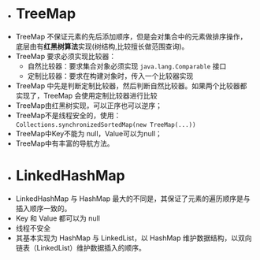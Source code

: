 - # TreeMap
- TreeMap 不保证元素的先后添加顺序，但是会对集合中的元素做排序操作，底层由有**红黑树算法**实现(树结构,比较擅长做范围查询)。
- TreeMap 要求必须实现比较器：
	- 自然比较器：要求集合对象必须实现 `java.lang.Comparable` 接口
	- 定制比较器：要求在构建对象时，传入一个比较器实现
- TreeMap 中先是判断定制比较器，然后判断自然比较器。如果两个比较器都实现了，TreeMap 会使用定制比较器进行比较
- TreeMap由红黑树实现，可以正序也可以逆序；
- TreeMap不是线程安全的，使用： `Collections.synchronizedSortedMap(new TreeMap(...))`
- TreeMap中Key不能为 null，Value可以为null；
- TreeMap中有丰富的导航方法。
- # LinkedHashMap
- LinkedHashMap 与 HashMap 最大的不同是，其保证了元素的遍历顺序是与插入顺序一致的。
- Key 和 Value 都可以为 null
- 线程不安全
- 其基本实现为 HashMap 与 LinkedList，以 HashMap 维护数据结构，以双向链表（LinkedList）维护数据插入的顺序。